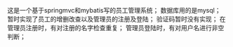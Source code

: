 这是一个基于springmvc和mybatis写的员工管理系统；
数据库用的是mysql；
暂时实现了员工的增删改查以及管理员的注册及登陆；
验证码暂时没有实现；
在管理员注册时，有对注册的名字检查重复；
管理员登陆时，有对用户名进行非空判断；
